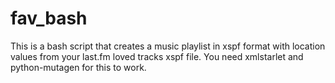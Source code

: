 fav_bash
===

This is a bash script that creates a music playlist in xspf format with location values from your last.fm loved tracks xspf file. You need xmlstarlet and python-mutagen for this to work.
